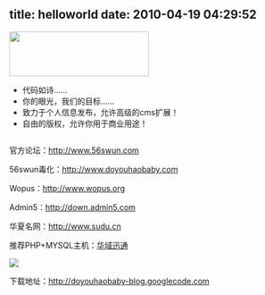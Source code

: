 title: helloworld
date: 2010-04-19 04:29:52
---

<p>
	<img alt="" height="80" src="http://www.doyouhaobaby.com/images/qq/f121d135f39f03e48da5fe5e8ced5b0a-20100508033301.jpg" width="250" /></p>
<ul>
	<li>
		代码如诗......</li>
	<li>
		你的眼光，我们的目标......</li>
	<li>
		致力于个人信息发布，允许高级的cms扩展！</li>
	<li>
		自由的版权，允许你用于商业用途！</li>
</ul>
<pre class="brush:php;">
</pre>
<p>
	官方论坛：<a href="http://www.56swun.com">http://www.56swun.com</a></p>
<p>
	56swun毒化：<a href="http://www.doyouhaobaby.com">http://www.doyouhaobaby.com</a></p>
<p>
	Wopus：<a href="http://www.wopus.org">http://www.wopus.org</a></p>
<p>
	Admin5：<a href="http://down.admin5.com">http://down.admin5.com</a></p>
<p>
	华夏名网：<a href="http://www.sudu.cn">http://www.sudu.cn</a></p>
<p>
	推荐PHP+MYSQL主机：<a href="http://www.vosent.com/">华域迅通</a></p>
<p>
	<a href="http://www.vosent.com/"><img src="http://www.vosent.com/images/468_60.gif" /></a></p>
<p>
	下载地址：<a href="http://doyouhaobaby-blog.googlecode.com">http://doyouhaobaby-blog.googlecode.com</a></p>
<p style="margin-left: 40px">
	&nbsp;</p>